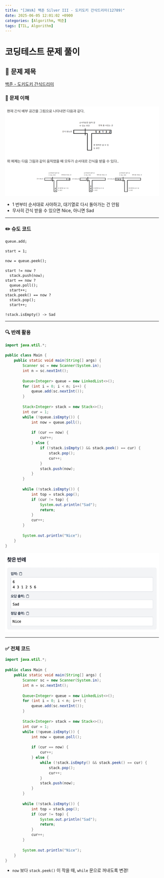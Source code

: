 ```yaml
---
title: "[JAVA] 백준 Silver III - 도키도키 간식드리미(12789)"
date: 2025-06-05 12:01:02 +0900
categories: [Algorithm, 백준]
tags: [TIL, Algorithm]
---
```

# 코딩테스트 문제 풀이

## 📘 문제 제목
[백준 - 도키도키 간식드리미](https://www.acmicpc.net/problem/12789)

### 🧠 문제 이해
![img.png](/assets/img/algorithm/2025-06-05.png)
- 1 번부터 순서대로 사야하고, 대기열로 다시 돌아가는 건 안됨
- 무사히 간식 받을 수 있으면 Nice, 아니면 Sad 

---

### ✏️ 슈도 코드

```plaintext
queue.add;

start = 1;

now = queue.peek();

start != now ?
  stack.push(now);
start == now ?
  queue.poll();
  start++;
stack.peek() == now ?
  stack.pop();
  start++;

!stack.isEmpty() -> Sad
```

---

### 🔍 반례 활용

```java
import java.util.*;

public class Main {
    public static void main(String[] args) {
        Scanner sc = new Scanner(System.in);
        int n = sc.nextInt();

        Queue<Integer> queue = new LinkedList<>();
        for (int i = 0; i < n; i++) {
            queue.add(sc.nextInt());
        }

        Stack<Integer> stack = new Stack<>();
        int cur = 1;
        while (!queue.isEmpty()) {
            int now = queue.poll();

            if (cur == now) {
                cur++;
            } else {
                if (!stack.isEmpty() && stack.peek() == cur) {
                    stack.pop();
                    cur++;
                }
                stack.push(now);
            }
        }

        while (!stack.isEmpty()) {
            int top = stack.pop();
            if (cur != top) {
                System.out.println("Sad");
                return;
            }
            cur++;
        }

        System.out.println("Nice");
    }
}
```
![img.png](/assets/img/algorithm/2025-06-05-1.png)


---

### ✅ 전체 코드
```java
import java.util.*;

public class Main {
    public static void main(String[] args) {
        Scanner sc = new Scanner(System.in);
        int n = sc.nextInt();

        Queue<Integer> queue = new LinkedList<>();
        for (int i = 0; i < n; i++) {
            queue.add(sc.nextInt());
        }

        Stack<Integer> stack = new Stack<>();
        int cur = 1;
        while (!queue.isEmpty()) {
            int now = queue.poll();

            if (cur == now) {
                cur++;
            } else {
                while (!stack.isEmpty() && stack.peek() == cur) {
                    stack.pop();
                    cur++;
                }
                stack.push(now);
            }
        }

        while (!stack.isEmpty()) {
            int top = stack.pop();
            if (cur != top) {
                System.out.println("Sad");
                return;
            }
            cur++;
        }

        System.out.println("Nice");
    }
}
```
- `now` 보다 `stack.peek()` 이 작을 때, `while` 문으로 꺼내도록 변경!
